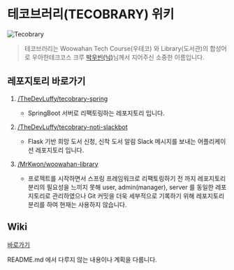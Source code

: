 # 테코브러리(TECOBRARY) 위키

![Tecobrary](./img/tecobrary_logo "TECOBRARY_LOGO")

> 테코브러리는 Woowahan Tech Course(우테코) 와 Library(도서관)의 합성어로 우아한테크코스 크루 [박우빈(닉)](https://www.wbluke.com/)님께서 지어주신 소중한 이름입니다.

## 레포지토리 바로가기

1. [/TheDevLuffy/tecobrary-spring](https://github.com/TheDevLuffy/tecobrary-spring)

    * SpringBoot 서버로 리팩토링하는 레포지토리 입니다.

2. [/TheDevLuffy/tecobrary-noti-slackbot](https://github.com/TheDevLuffy/tecobrary-noti-slackbot.git)

    * Flask 기반 희망 도서 신청, 신착 도서 알림 Slack 메시지를 보내는 어플리케이션 레포지토리 입니다.

3. [/MrKwon/woowahan-library](https://github.com/MrKwon/woowahan-library)

    * 프로젝트를 시작하면서 스프링 프레임워크로 리팩토링하기 전 까지 레포지토리 분리의 필요성을 느끼지 못해 user, admin(manager), server 를 동일한 레포지토리로 관리하였으나 Git 커밋을 더욱 세부적으로 기록하기 위해 레포지토리 분리를 하여 현재는 사용하지 않습니다.

## Wiki

[바로가기](https://github.com/TheDevLuffy/tecobrary-wiki/wiki)

README.md 에서 다루지 않는 내용이나 계획을 다룹니다.
